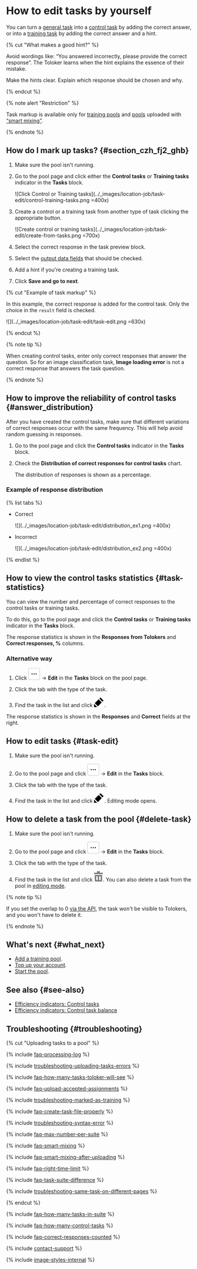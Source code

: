 # How to edit tasks by yourself

You can turn a [general task](../../glossary.md#general-task) into a [control task](../../glossary.md#control-task) by adding the correct answer, or into a [training task](../../glossary.md#training-task) by adding the correct answer and a hint.

{% cut "What makes a good hint?" %}

Avoid wordings like: “You answered incorrectly, please provide the correct response”. The Toloker learns when the hint explains the essence of their mistake.

Make the hints clear. Explain which response should be chosen and why.

{% endcut %}

{% note alert "Restriction" %}

Task markup is available only for [training pools](train.md) and [pools](../../glossary.md#pool) uploaded with [“smart mixing”](distribute-tasks-by-pages.md#smart-mixing).

{% endnote %}

## How do I mark up tasks? {#section_czh_fj2_ghb}

1. Make sure the pool isn't running.

1. Go to the pool page and click either the **Control tasks** or **Training tasks** indicator in the **Tasks** block.

    ![Click Control or Training tasks](../_images/location-job/task-edit/control-training-tasks.png =400x)

1. Create a control or a training task from another type of task clicking the appropriate button.

    ![Create control or training tasks](../_images/location-job/task-edit/create-from-tasks.png =700x)

1. Select the correct response in the task preview block.

1. Select the [output data fields](incoming.md) that should be checked.

1. Add a hint if you're creating a training task.

1. Click **Save and go to next**.

{% cut "Example of task markup" %}

In this example, the correct response is added for the control task. Only the choice in the `result` field is checked.

![](../_images/location-job/task-edit/task-edit.png =630x)

{% endcut %}

{% note tip %}

When creating control tasks, enter only correct responses that answer the question. So for an image classification task, **Image loading error** is not a correct response that answers the task question.

{% endnote %}

## How to improve the reliability of control tasks {#answer_distribution}

After you have created the control tasks, make sure that different variations of correct responses occur with the same frequency. This will help avoid random guessing in responses.

1. Go to the pool page and click the **Control tasks** indicator in the **Tasks** block.

1. Check the **Distribution of correct responses for control tasks** chart.

    The distribution of responses is shown as a percentage.

### Example of response distribution

{% list tabs %}

- Correct

  ![](../_images/location-job/task-edit/distribution_ex1.png =400x)

- Incorrect

  ![](../_images/location-job/task-edit/distribution_ex2.png =400x)

{% endlist %}

## How to view the control tasks statistics {#task-statistics}

You can view the number and percentage of correct responses to the control tasks or training tasks.

To do this, go to the pool page and click the **Control tasks** or **Training tasks** indicator in the **Tasks** block.

The response statistics is shown in the **Responses from Tolokers** and **Correct responses, %** columns.

### Alternative way

1. Click ![](../_images/other/three-points-button.svg) → **Edit** in the **Tasks** block on the pool page.

1. Click the tab with the type of the task.

1. Find the task in the list and click ![](../_images/edit.svg).

The response statistics is shown in the **Responses** and **Correct** fields  at the right.

## How to edit tasks {#task-edit}

1. Make sure the pool isn't running.

1. Go to the pool page and click ![](../_images/other/three-points-button.svg) → **Edit** in the **Tasks** block.

1. Click the tab with the type of the task.

1. Find the task in the list and click ![](../_images/edit.svg). Editing mode opens.

## How to delete a task from the pool {#delete-task}

1. Make sure the pool isn't running.

1. Go to the pool page and click ![](../_images/other/three-points-button.svg) → **Edit** in the **Tasks** block.

1. Click the tab with the type of the task.

1. Find the task in the list and click ![](../_images/location-job/task-edit/task-action-delete.svg). You can also delete a task from the pool in [editing mode](#task-edit).

{% note tip %}

If you set the overlap to 0 [via the API](https://toloka.ai/docs/api/api-reference/#patch-/tasks/-id-/set-overlap-or-min), the task won't be visible to Tolokers, and you won't have to delete it.

{% endnote %}

## What's next {#what_next}

- [Add a training pool](train.md).
- [Top up your account](refill.md).
- [Start the pool](pool-run-and-stop.md).

## See also {#see-also}

- [Efficiency indicators: Control tasks](./efficiency-metrics/control-tasks-share.md)
- [Efficiency indicators: Control task balance](./efficiency-metrics/control-tasks-balance.md)

## Troubleshooting {#troubleshooting}

{% cut "Uploading tasks to a pool" %}

{% include [faq-processing-log](../_includes/faq/adding-tasks-to-the-pool/processing-log.md) %}

{% include [troubleshooting-uploading-tasks-errors](../_includes/troubleshooting/adding-tasks-to-the-pool/uploading-tasks-errors.md) %}

{% include [faq-how-many-tasks-toloker-will-see](../_includes/faq/adding-tasks-to-the-pool/how-many-tasks-toloker-will-see.md) %}

{% include [faq-upload-accepted-assignments](../_includes/faq/adding-tasks-to-the-pool/upload-accepted-assignments.md) %}

{% include [troubleshooting-marked-as-training](../_includes/troubleshooting/adding-tasks-to-the-pool/marked-as-training.md) %}

{% include [faq-create-task-file-properly](../_includes/faq/adding-tasks-to-the-pool/create-task-file-properly.md) %}

{% include [troubleshooting-syntax-error](../_includes/troubleshooting/adding-tasks-to-the-pool/syntax-error.md) %}

{% include [faq-max-number-per-suite](../_includes/faq/adding-tasks-to-the-pool/max-number-per-suite.md) %}

{% include [faq-smart-mixing](../_includes/faq/adding-tasks-to-the-pool/smart-mixing.md) %}

{% include [faq-smart-mixing-after-uploading](../_includes/faq/adding-tasks-to-the-pool/smart-mixing-after-uploading.md) %}

{% include [faq-right-time-limit](../_includes/faq/adding-tasks-to-the-pool/right-time-limit.md) %}

{% include [faq-task-suite-difference](../_includes/faq/adding-tasks-to-the-pool/task-suite-difference.md) %}

{% include [troubleshooting-same-task-on-different-pages](../_includes/troubleshooting/adding-tasks-to-the-pool/same-task-on-different-pages.md) %}

{% endcut %}

{% include [faq-how-many-tasks-in-suite](../_includes/faq/adding-tasks-to-the-pool/how-many-tasks-in-suite.md) %}

{% include [faq-how-many-control-tasks](../_includes/faq/pool-setup/how-many-control-tasks.md) %}

{% include [faq-correct-responses-counted](../_includes/faq/pool-setup/correct-responses-counted.md) %}

{% include [contact-support](../_includes/contact-support.md) %}

{% include [image-styles-internal](../../../_includes/image-styles-internal.md) %}